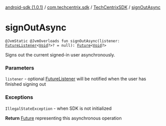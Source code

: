 [android-sdk (1.0.1)](../../index.md) / [com.techcentrix.sdk](../index.md) / [TechCentrixSDK](index.md) / [signOutAsync](./sign-out-async.md)

# signOutAsync

`@JvmStatic @JvmOverloads fun signOutAsync(listener: `[`FutureListener`](../../com.techcentrix.sdk.util/-future-listener/index.md)`<`[`Void`](https://developer.android.com/reference/java/lang/Void.html)`?>? = null): `[`Future`](https://developer.android.com/reference/java/util/concurrent/Future.html)`<`[`Void`](https://developer.android.com/reference/java/lang/Void.html)`?>`

Signs out the current signed-in user asynchronously.

### Parameters

`listener` - optional [FutureListener](../../com.techcentrix.sdk.util/-future-listener/index.md) will be notified when the user has finished signing out

### Exceptions

`IllegalStateException` - when SDK is not initialized

**Return**
[Future](https://developer.android.com/reference/java/util/concurrent/Future.html) representing this asynchronous operation

